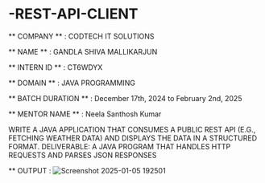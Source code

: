 # -REST-API-CLIENT
** COMPANY ** : CODTECH IT SOLUTIONS

** NAME ** : GANDLA SHIVA MALLIKARJUN

** INTERN ID ** : CT6WDYX

** DOMAIN ** : JAVA PROGRAMMING

** BATCH DURATION ** : December 17th, 2024 to February 2nd, 2025

** MENTOR NAME ** : Neela Santhosh Kumar

WRITE A JAVA APPLICATION THAT CONSUMES
 A PUBLIC REST API (E.G., FETCHING WEATHER
 DATA) AND DISPLAYS THE DATA IN A
 STRUCTURED FORMAT.
 DELIVERABLE: A JAVA PROGRAM THAT
 HANDLES HTTP REQUESTS AND PARSES
 JSON RESPONSES

** OUTPUT : ![Screenshot 2025-01-05 192501](https://github.com/user-attachments/assets/fa74b91d-2027-4a79-93ad-d8649375b8cf)
 
 
